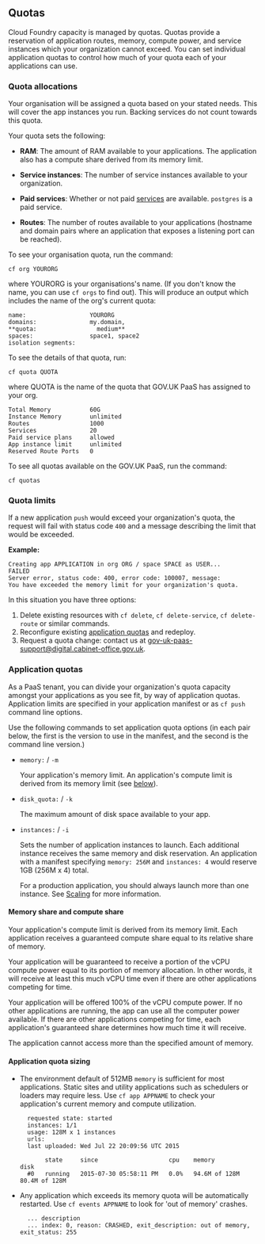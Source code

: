 ## Quotas

Cloud Foundry capacity is managed by quotas. Quotas provide a reservation of application routes, memory, compute power, and service instances which your organization cannot exceed. You can set individual application quotas to control how much of your quota each of your applications can use.

### Quota allocations

Your organisation will be assigned a quota based on your stated needs. This will cover the app instances you run. Backing services do not count towards this quota.

Your quota sets the following:

+ **RAM**: The amount of RAM available to your applications. The application also has a compute share derived from its memory limit.

+ **Service instances**: The number of service instances available to your organization.

+ **Paid services**: Whether or not paid [services](/deploying_services/#deploy-a-backing-or-routing-service) are available. ``postgres`` is a paid service.

+ **Routes**: The number of routes available to your applications (hostname and domain pairs where an application that exposes a listening port can be reached).

To see your organisation quota, run the command:

``cf org YOURORG``

where YOURORG is your organisations's name. (If you don't know the name, you can use ``cf orgs`` to find out). This will produce an output which includes the name of the org's current quota:

```
name:                  YOURORG
domains:               my.domain,
**quota:                 medium**
spaces:                space1, space2
isolation segments:
```

To see the details of that quota, run:

``cf quota QUOTA``

where QUOTA is the name of the quota that GOV.UK PaaS has assigned to your org.

```
Total Memory           60G
Instance Memory        unlimited
Routes                 1000
Services               20
Paid service plans     allowed
App instance limit     unlimited
Reserved Route Ports   0
```

To see all quotas available on the GOV.UK PaaS, run the command:

``cf quotas``

### Quota limits

If a new application `push` would exceed your organization's quota, the request will fail with status code `400` and a message describing the limit that would be exceeded.

**Example:**

	Creating app APPLICATION in org ORG / space SPACE as USER...
	FAILED
	Server error, status code: 400, error code: 100007, message:
	You have exceeded the memory limit for your organization's quota.

In this situation you have three options:

1. Delete existing resources with `cf delete`, `cf delete-service`, `cf delete-route` or similar commands.
2. Reconfigure existing [application quotas](/managing_apps.html#application-quotas) and redeploy.
3. Request a quota change: contact us at [gov-uk-paas-support@digital.cabinet-office.gov.uk](mailto:gov-uk-paas-support@digital.cabinet-office.gov.uk).

### Application quotas

As a PaaS tenant, you can divide your organization's quota capacity amongst your applications as you see fit, by way of application quotas. Application limits are specified in your application manifest or as `cf push` command line options.

Use the following commands to set application quota options (in each pair below, the first is the version to use in the manifest, and the second is the command line version.)

+ `memory:` / `-m`

	Your application's memory limit. An application's compute limit is derived from its memory limit (see [below](/managing_apps.html#memory-share-and-compute-share)).

+ `disk_quota:` / `-k`

	The maximum amount of disk space available to your app.

+ `instances:` / `-i`

	Sets the number of application instances to launch. Each additional instance receives the same memory and disk reservation. An application with a manifest specifying `memory: 256M` and `instances: 4` would reserve 1GB (256M x 4) total.

	For a production application, you should always launch more than one instance. See [Scaling](/managing_apps.html#scaling) for more information.

#### Memory share and compute share

Your application's compute limit is derived from its memory limit. Each application receives a guaranteed compute share equal to its relative share of memory.

Your application will be guaranteed to receive a portion of the vCPU compute power equal to its portion of memory allocation. In other words, it will receive at least this much vCPU time even if there are other applications competing for time.

Your application will be offered 100% of the vCPU compute power. If no other applications are running, the app can use all the computer power available.
If there are other applications competing for time, each application's guaranteed share determines how much time it will receive.

The application cannot access more than the specified amount of memory.


#### Application quota sizing

- The environment default of 512MB `memory` is sufficient for most applications. Static sites and utility applications such as schedulers or loaders may require less. Use `cf app APPNAME` to check your application's current memory and compute utilization.

		requested state: started
		instances: 1/1
		usage: 128M x 1 instances
		urls:
		last uploaded: Wed Jul 22 20:09:56 UTC 2015

		     state     since                    cpu    memory          disk
		#0   running   2015-07-30 05:58:11 PM   0.0%   94.6M of 128M   80.4M of 128M


- Any application which exceeds its memory quota will be automatically restarted. Use `cf events APPNAME` to look for 'out of memory' crashes.

		... description
		... index: 0, reason: CRASHED, exit_description: out of memory, exit_status: 255
